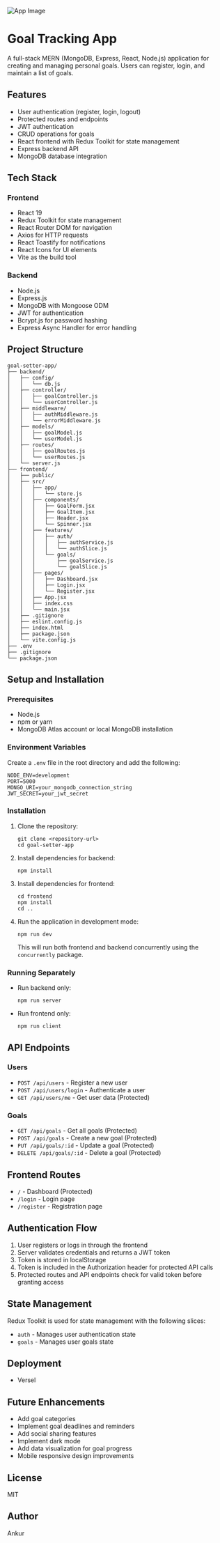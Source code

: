 ![App Image](Trackly.PNG)

# Goal Tracking App

A full-stack MERN (MongoDB, Express, React, Node.js) application for creating and managing personal goals. Users can register, login, and maintain a list of goals.

## Features

- User authentication (register, login, logout)
- Protected routes and endpoints
- JWT authentication
- CRUD operations for goals
- React frontend with Redux Toolkit for state management
- Express backend API
- MongoDB database integration

## Tech Stack

### Frontend
- React 19
- Redux Toolkit for state management
- React Router DOM for navigation
- Axios for HTTP requests
- React Toastify for notifications
- React Icons for UI elements
- Vite as the build tool

### Backend
- Node.js
- Express.js
- MongoDB with Mongoose ODM
- JWT for authentication
- Bcrypt.js for password hashing
- Express Async Handler for error handling

## Project Structure

```
goal-setter-app/
├── backend/
│   ├── config/
│   │   └── db.js
│   ├── controller/
│   │   ├── goalController.js
│   │   └── userController.js
│   ├── middleware/
│   │   ├── authMiddleware.js
│   │   └── errorMiddleware.js
│   ├── models/
│   │   ├── goalModel.js
│   │   └── userModel.js
│   ├── routes/
│   │   ├── goalRoutes.js
│   │   └── userRoutes.js
│   └── server.js
├── frontend/
│   ├── public/
│   ├── src/
│   │   ├── app/
│   │   │   └── store.js
│   │   ├── components/
│   │   │   ├── GoalForm.jsx
│   │   │   ├── GoalItem.jsx
│   │   │   ├── Header.jsx
│   │   │   └── Spinner.jsx
│   │   ├── features/
│   │   │   ├── auth/
│   │   │   │   ├── authService.js
│   │   │   │   └── authSlice.js
│   │   │   └── goals/
│   │   │       ├── goalService.js
│   │   │       └── goalSlice.js
│   │   ├── pages/
│   │   │   ├── Dashboard.jsx
│   │   │   ├── Login.jsx
│   │   │   └── Register.jsx
│   │   ├── App.jsx
│   │   ├── index.css
│   │   └── main.jsx
│   ├── .gitignore
│   ├── eslint.config.js
│   ├── index.html
│   ├── package.json
│   └── vite.config.js
├── .env
├── .gitignore
└── package.json
```

## Setup and Installation

### Prerequisites
- Node.js
- npm or yarn
- MongoDB Atlas account or local MongoDB installation

### Environment Variables
Create a `.env` file in the root directory and add the following:

```
NODE_ENV=development
PORT=5000
MONGO_URI=your_mongodb_connection_string
JWT_SECRET=your_jwt_secret
```

### Installation

1. Clone the repository:
   ```
   git clone <repository-url>
   cd goal-setter-app
   ```

2. Install dependencies for backend:
   ```
   npm install
   ```

3. Install dependencies for frontend:
   ```
   cd frontend
   npm install
   cd ..
   ```

4. Run the application in development mode:
   ```
   npm run dev
   ```
   This will run both frontend and backend concurrently using the `concurrently` package.

### Running Separately

- Run backend only:
  ```
  npm run server
  ```

- Run frontend only:
  ```
  npm run client
  ```

## API Endpoints

### Users
- `POST /api/users` - Register a new user
- `POST /api/users/login` - Authenticate a user
- `GET /api/users/me` - Get user data (Protected)

### Goals
- `GET /api/goals` - Get all goals (Protected)
- `POST /api/goals` - Create a new goal (Protected)
- `PUT /api/goals/:id` - Update a goal (Protected)
- `DELETE /api/goals/:id` - Delete a goal (Protected)

## Frontend Routes

- `/` - Dashboard (Protected)
- `/login` - Login page
- `/register` - Registration page

## Authentication Flow

1. User registers or logs in through the frontend
2. Server validates credentials and returns a JWT token
3. Token is stored in localStorage
4. Token is included in the Authorization header for protected API calls
5. Protected routes and API endpoints check for valid token before granting access

## State Management

Redux Toolkit is used for state management with the following slices:
- `auth` - Manages user authentication state
- `goals` - Manages user goals state

## Deployment

- Versel

## Future Enhancements

- Add goal categories
- Implement goal deadlines and reminders
- Add social sharing features
- Implement dark mode
- Add data visualization for goal progress
- Mobile responsive design improvements

## License

MIT

## Author

Ankur